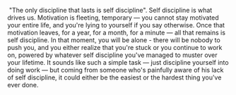 ​	"The only discipline that lasts is self discipline". Self discipline is what drives us. Motivation is fleeting, temporary — you cannot stay motivated your entire life, and you're lying to yourself if you say otherwise. Once that motivation leaves, for a year, for a month, for a minute — all that remains is self discipline. In that moment, you will be alone - there will be nobody to push you, and you either realize that you're stuck or you continue to work on, powered by whatever self discipline you've managed to muster over your lifetime. It sounds like such a simple task — just discipline yourself into doing work — but coming from someone who's painfully aware of his lack of self discipline, it could either be the easiest or the hardest thing you've ever done.

​	